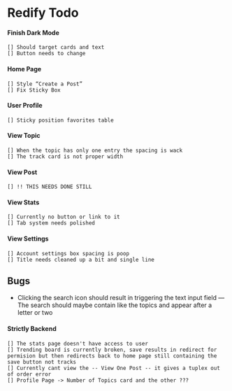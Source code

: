 # Redify Todo

#### Finish Dark Mode
	[] Should target cards and text
	[] Button needs to change 

#### Home Page
	[] Style “Create a Post”
	[] Fix Sticky Box

#### User Profile
	[] Sticky position favorites table

#### View Topic
	[] When the topic has only one entry the spacing is wack
	[] The track card is not proper width

#### View Post
	[] !! THIS NEEDS DONE STILL

#### View Stats
	[] Currently no button or link to it
	[] Tab system needs polished

#### View Settings
	[] Account settings box spacing is poop
	[] Title needs cleaned up a bit and single line

## Bugs 
- Clicking the search icon should result in triggering the text input field
— The search should maybe contain like the topics and appear after a letter or two






#### Strictly Backend
	[] The stats page doesn't have access to user
	[] Trending board is currently broken, save results in redirect for permision but then redirects back to home page still containing the save button not tracks
	[] Currently cant view the -- View One Post -- it gives a tuplex out of order error
	[] Profile Page -> Number of Topics card and the other ???

